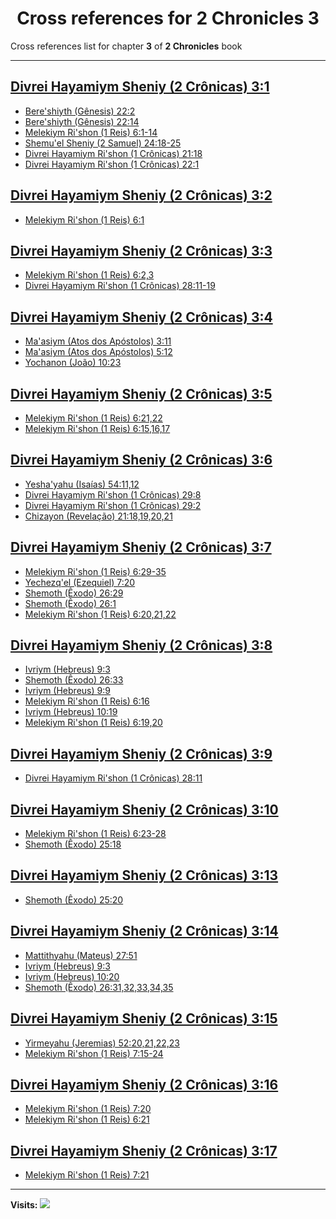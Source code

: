 <div align="center">

# Cross references for **2 Chronicles 3**
</div>

Cross references list for chapter **3** of **2 Chronicles** book

---

<h2 id="1"><a href="https://bible.ozzuu.com/pt_yah/2Ch/3#1" target="_blank">Divrei Hayamiym Sheniy (2 Crônicas) 3:1</a></h2>

- [Bere'shiyth (Gênesis) 22:2](https://bible.ozzuu.com/pt_yah/Gen/22#2)
- [Bere'shiyth (Gênesis) 22:14](https://bible.ozzuu.com/pt_yah/Gen/22#14)
- [Melekiym Ri'shon (1 Reis) 6:1-14](https://bible.ozzuu.com/pt_yah/1Ki/6#1)
- [Shemu'el Sheniy (2 Samuel) 24:18-25](https://bible.ozzuu.com/pt_yah/2Sm/24#18)
- [Divrei Hayamiym Ri'shon (1 Crônicas) 21:18](https://bible.ozzuu.com/pt_yah/1Ch/21#18)
- [Divrei Hayamiym Ri'shon (1 Crônicas) 22:1](https://bible.ozzuu.com/pt_yah/1Ch/22#1)
<h2 id="2"><a href="https://bible.ozzuu.com/pt_yah/2Ch/3#2" target="_blank">Divrei Hayamiym Sheniy (2 Crônicas) 3:2</a></h2>

- [Melekiym Ri'shon (1 Reis) 6:1](https://bible.ozzuu.com/pt_yah/1Ki/6#1)
<h2 id="3"><a href="https://bible.ozzuu.com/pt_yah/2Ch/3#3" target="_blank">Divrei Hayamiym Sheniy (2 Crônicas) 3:3</a></h2>

- [Melekiym Ri'shon (1 Reis) 6:2,3](https://bible.ozzuu.com/pt_yah/1Ki/6#2)
- [Divrei Hayamiym Ri'shon (1 Crônicas) 28:11-19](https://bible.ozzuu.com/pt_yah/1Ch/28#11)
<h2 id="4"><a href="https://bible.ozzuu.com/pt_yah/2Ch/3#4" target="_blank">Divrei Hayamiym Sheniy (2 Crônicas) 3:4</a></h2>

- [Ma'asiym (Atos dos Apóstolos) 3:11](https://bible.ozzuu.com/pt_yah/Act/3#11)
- [Ma'asiym (Atos dos Apóstolos) 5:12](https://bible.ozzuu.com/pt_yah/Act/5#12)
- [Yochanon (João) 10:23](https://bible.ozzuu.com/pt_yah/Joh/10#23)
<h2 id="5"><a href="https://bible.ozzuu.com/pt_yah/2Ch/3#5" target="_blank">Divrei Hayamiym Sheniy (2 Crônicas) 3:5</a></h2>

- [Melekiym Ri'shon (1 Reis) 6:21,22](https://bible.ozzuu.com/pt_yah/1Ki/6#21)
- [Melekiym Ri'shon (1 Reis) 6:15,16,17](https://bible.ozzuu.com/pt_yah/1Ki/6#15)
<h2 id="6"><a href="https://bible.ozzuu.com/pt_yah/2Ch/3#6" target="_blank">Divrei Hayamiym Sheniy (2 Crônicas) 3:6</a></h2>

- [Yesha'yahu (Isaías) 54:11,12](https://bible.ozzuu.com/pt_yah/Isa/54#11)
- [Divrei Hayamiym Ri'shon (1 Crônicas) 29:8](https://bible.ozzuu.com/pt_yah/1Ch/29#8)
- [Divrei Hayamiym Ri'shon (1 Crônicas) 29:2](https://bible.ozzuu.com/pt_yah/1Ch/29#2)
- [Chizayon (Revelação) 21:18,19,20,21](https://bible.ozzuu.com/pt_yah/Rev/21#18)
<h2 id="7"><a href="https://bible.ozzuu.com/pt_yah/2Ch/3#7" target="_blank">Divrei Hayamiym Sheniy (2 Crônicas) 3:7</a></h2>

- [Melekiym Ri'shon (1 Reis) 6:29-35](https://bible.ozzuu.com/pt_yah/1Ki/6#29)
- [Yechezq'el (Ezequiel) 7:20](https://bible.ozzuu.com/pt_yah/Eze/7#20)
- [Shemoth (Êxodo) 26:29](https://bible.ozzuu.com/pt_yah/Exo/26#29)
- [Shemoth (Êxodo) 26:1](https://bible.ozzuu.com/pt_yah/Exo/26#1)
- [Melekiym Ri'shon (1 Reis) 6:20,21,22](https://bible.ozzuu.com/pt_yah/1Ki/6#20)
<h2 id="8"><a href="https://bible.ozzuu.com/pt_yah/2Ch/3#8" target="_blank">Divrei Hayamiym Sheniy (2 Crônicas) 3:8</a></h2>

- [Ivriym (Hebreus) 9:3](https://bible.ozzuu.com/pt_yah/Heb/9#3)
- [Shemoth (Êxodo) 26:33](https://bible.ozzuu.com/pt_yah/Exo/26#33)
- [Ivriym (Hebreus) 9:9](https://bible.ozzuu.com/pt_yah/Heb/9#9)
- [Melekiym Ri'shon (1 Reis) 6:16](https://bible.ozzuu.com/pt_yah/1Ki/6#16)
- [Ivriym (Hebreus) 10:19](https://bible.ozzuu.com/pt_yah/Heb/10#19)
- [Melekiym Ri'shon (1 Reis) 6:19,20](https://bible.ozzuu.com/pt_yah/1Ki/6#19)
<h2 id="9"><a href="https://bible.ozzuu.com/pt_yah/2Ch/3#9" target="_blank">Divrei Hayamiym Sheniy (2 Crônicas) 3:9</a></h2>

- [Divrei Hayamiym Ri'shon (1 Crônicas) 28:11](https://bible.ozzuu.com/pt_yah/1Ch/28#11)
<h2 id="10"><a href="https://bible.ozzuu.com/pt_yah/2Ch/3#10" target="_blank">Divrei Hayamiym Sheniy (2 Crônicas) 3:10</a></h2>

- [Melekiym Ri'shon (1 Reis) 6:23-28](https://bible.ozzuu.com/pt_yah/1Ki/6#23)
- [Shemoth (Êxodo) 25:18](https://bible.ozzuu.com/pt_yah/Exo/25#18)
<h2 id="13"><a href="https://bible.ozzuu.com/pt_yah/2Ch/3#13" target="_blank">Divrei Hayamiym Sheniy (2 Crônicas) 3:13</a></h2>

- [Shemoth (Êxodo) 25:20](https://bible.ozzuu.com/pt_yah/Exo/25#20)
<h2 id="14"><a href="https://bible.ozzuu.com/pt_yah/2Ch/3#14" target="_blank">Divrei Hayamiym Sheniy (2 Crônicas) 3:14</a></h2>

- [Mattithyahu (Mateus) 27:51](https://bible.ozzuu.com/pt_yah/Mat/27#51)
- [Ivriym (Hebreus) 9:3](https://bible.ozzuu.com/pt_yah/Heb/9#3)
- [Ivriym (Hebreus) 10:20](https://bible.ozzuu.com/pt_yah/Heb/10#20)
- [Shemoth (Êxodo) 26:31,32,33,34,35](https://bible.ozzuu.com/pt_yah/Exo/26#31)
<h2 id="15"><a href="https://bible.ozzuu.com/pt_yah/2Ch/3#15" target="_blank">Divrei Hayamiym Sheniy (2 Crônicas) 3:15</a></h2>

- [Yirmeyahu (Jeremias) 52:20,21,22,23](https://bible.ozzuu.com/pt_yah/Jer/52#20)
- [Melekiym Ri'shon (1 Reis) 7:15-24](https://bible.ozzuu.com/pt_yah/1Ki/7#15)
<h2 id="16"><a href="https://bible.ozzuu.com/pt_yah/2Ch/3#16" target="_blank">Divrei Hayamiym Sheniy (2 Crônicas) 3:16</a></h2>

- [Melekiym Ri'shon (1 Reis) 7:20](https://bible.ozzuu.com/pt_yah/1Ki/7#20)
- [Melekiym Ri'shon (1 Reis) 6:21](https://bible.ozzuu.com/pt_yah/1Ki/6#21)
<h2 id="17"><a href="https://bible.ozzuu.com/pt_yah/2Ch/3#17" target="_blank">Divrei Hayamiym Sheniy (2 Crônicas) 3:17</a></h2>

- [Melekiym Ri'shon (1 Reis) 7:21](https://bible.ozzuu.com/pt_yah/1Ki/7#21)


---

**Visits:**
![](https://profile-counter.glitch.me/visitCounter_crossrefs47/count.svg)
